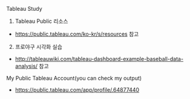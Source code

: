 Tableau Study

1. Tableau Public 리소스
- https://public.tableau.com/ko-kr/s/resources 
참고

2. 프로야구 시각화 실습
- http://tableauwiki.com/tableau-dashboard-example-baseball-data-analysis/ 
참고

My Public Tableau Account(you can check my output)  
- https://public.tableau.com/app/profile/.64877440
